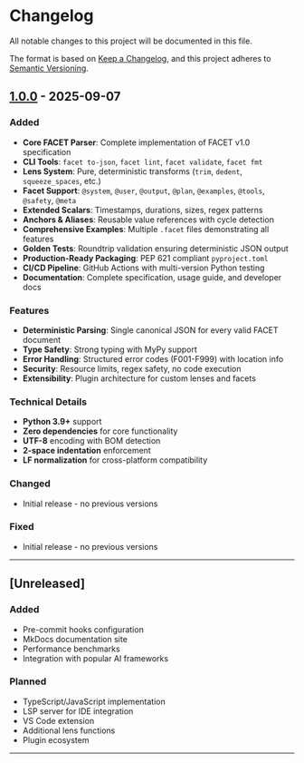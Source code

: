 # Changelog

All notable changes to this project will be documented in this file.

The format is based on [Keep a Changelog](https://keepachangelog.com/en/1.0.0/),
and this project adheres to [Semantic Versioning](https://semver.org/spec/v2.0.0.html).

## [1.0.0] - 2025-09-07

### Added
- **Core FACET Parser**: Complete implementation of FACET v1.0 specification
- **CLI Tools**: `facet to-json`, `facet lint`, `facet validate`, `facet fmt`
- **Lens System**: Pure, deterministic transforms (`trim`, `dedent`, `squeeze_spaces`, etc.)
- **Facet Support**: `@system`, `@user`, `@output`, `@plan`, `@examples`, `@tools`, `@safety`, `@meta`
- **Extended Scalars**: Timestamps, durations, sizes, regex patterns
- **Anchors & Aliases**: Reusable value references with cycle detection
- **Comprehensive Examples**: Multiple `.facet` files demonstrating all features
- **Golden Tests**: Roundtrip validation ensuring deterministic JSON output
- **Production-Ready Packaging**: PEP 621 compliant `pyproject.toml`
- **CI/CD Pipeline**: GitHub Actions with multi-version Python testing
- **Documentation**: Complete specification, usage guide, and developer docs

### Features
- **Deterministic Parsing**: Single canonical JSON for every valid FACET document
- **Type Safety**: Strong typing with MyPy support
- **Error Handling**: Structured error codes (F001-F999) with location info
- **Security**: Resource limits, regex safety, no code execution
- **Extensibility**: Plugin architecture for custom lenses and facets

### Technical Details
- **Python 3.9+** support
- **Zero dependencies** for core functionality
- **UTF-8** encoding with BOM detection
- **2-space indentation** enforcement
- **LF normalization** for cross-platform compatibility

### Changed
- Initial release - no previous versions

### Fixed
- Initial release - no previous versions

---

## [Unreleased]

### Added
- Pre-commit hooks configuration
- MkDocs documentation site
- Performance benchmarks
- Integration with popular AI frameworks

### Planned
- TypeScript/JavaScript implementation
- LSP server for IDE integration
- VS Code extension
- Additional lens functions
- Plugin ecosystem

---

[1.0.0]: https://github.com/rokoss21/FACET/releases/tag/v1.0.0
